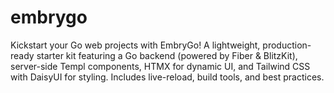 # embrygo
Kickstart your Go web projects with EmbryGo! A lightweight, production-ready starter kit featuring a Go backend (powered by Fiber &amp; BlitzKit), server-side Templ components, HTMX for dynamic UI, and Tailwind CSS with DaisyUI for styling. Includes live-reload, build tools, and best practices.
